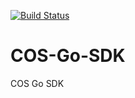 [![Build Status](https://drone.io/github.com/forhappy/cos-go-sdk/status.png)](https://drone.io/github.com/forhappy/cos-go-sdk/latest)

# COS-Go-SDK
COS Go SDK
